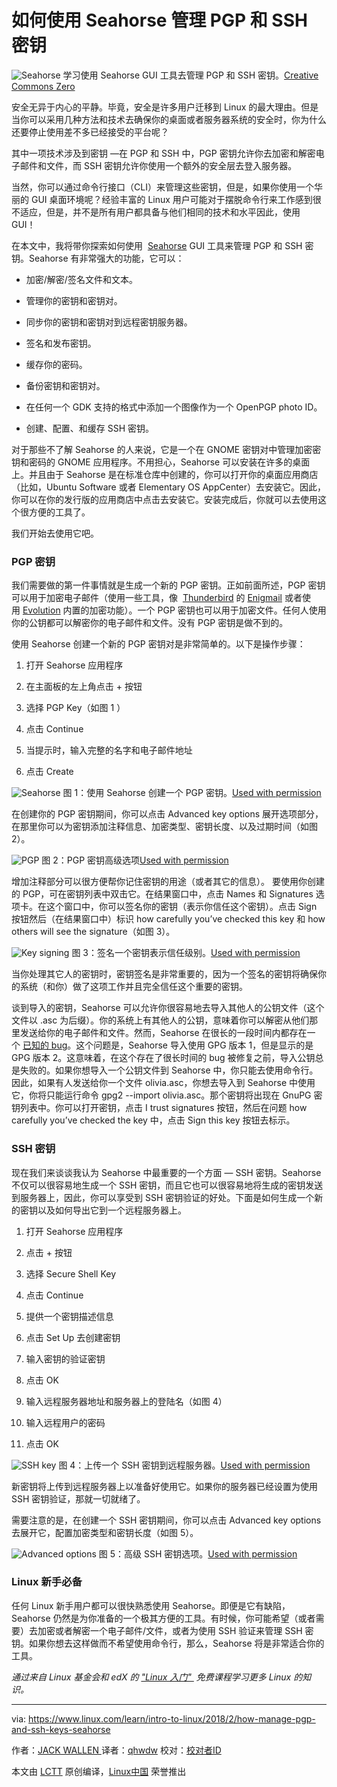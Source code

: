 如何使用 Seahorse 管理 PGP 和 SSH 密钥
============================================================


![Seahorse](https://www.linux.com/sites/lcom/files/styles/rendered_file/public/fish-1907607_1920.jpg?itok=u07bav4m "Seahorse")
学习使用 Seahorse GUI 工具去管理 PGP 和 SSH 密钥。[Creative Commons Zero][6]

安全无异于内心的平静。毕竟，安全是许多用户迁移到 Linux 的最大理由。但是当你可以采用几种方法和技术去确保你的桌面或者服务器系统的安全时，你为什么还要停止使用差不多已经接受的平台呢？

其中一项技术涉及到密钥 —在 PGP 和 SSH 中，PGP 密钥允许你去加密和解密电子邮件和文件，而 SSH 密钥允许你使用一个额外的安全层去登入服务器。

当然，你可以通过命令行接口（CLI）来管理这些密钥，但是，如果你使用一个华丽的 GUI 桌面环境呢？经验丰富的 Linux 用户可能对于摆脱命令行来工作感到很不适应，但是，并不是所有用户都具备与他们相同的技术和水平因此，使用 GUI！

在本文中，我将带你探索如何使用  [Seahorse][14] GUI 工具来管理 PGP 和 SSH 密钥。Seahorse 有非常强大的功能，它可以：

*   加密/解密/签名文件和文本。

*   管理你的密钥和密钥对。

*   同步你的密钥和密钥对到远程密钥服务器。

*   签名和发布密钥。

*   缓存你的密码。

*   备份密钥和密钥对。

*   在任何一个 GDK 支持的格式中添加一个图像作为一个 OpenPGP photo ID。

*   创建、配置、和缓存 SSH 密钥。

对于那些不了解 Seahorse 的人来说，它是一个在 GNOME 密钥对中管理加密密钥和密码的 GNOME 应用程序。不用担心，Seahorse 可以安装在许多的桌面上。并且由于 Seahorse 是在标准仓库中创建的，你可以打开你的桌面应用商店（比如，Ubuntu Software 或者 Elementary OS AppCenter）去安装它。因此，你可以在你的发行版的应用商店中点击去安装它。安装完成后，你就可以去使用这个很方便的工具了。

我们开始去使用它吧。

### PGP 密钥

我们需要做的第一件事情就是生成一个新的 PGP 密钥。正如前面所述，PGP 密钥可以用于加密电子邮件（使用一些工具，像  [Thunderbird][15] 的 [Enigmail][16] 或者使用 [Evolution][17] 内置的加密功能）。一个 PGP 密钥也可以用于加密文件。任何人使用你的公钥都可以解密你的电子邮件和文件。没有 PGP 密钥是做不到的。

使用 Seahorse 创建一个新的 PGP 密钥对是非常简单的。以下是操作步骤：

1.  打开 Seahorse 应用程序

2.  在主面板的左上角点击 + 按钮

3.  选择 PGP Key（如图 1 ）

4.  点击 Continue

5.  当提示时，输入完整的名字和电子邮件地址

6.  点击 Create


![Seahorse](https://www.linux.com/sites/lcom/files/styles/rendered_file/public/seahorse_1.jpg?itok=khLOYC61 "Seahorse")
图 1：使用 Seahorse 创建一个 PGP 密钥。[Used with permission][1]

在创建你的 PGP 密钥期间，你可以点击 Advanced key options 展开选项部分，在那里你可以为密钥添加注释信息、加密类型、密钥长度、以及过期时间（如图 2）。


![PGP](https://www.linux.com/sites/lcom/files/styles/rendered_file/public/seahorse_2.jpg?itok=eWiazwrn "PGP")
图 2：PGP 密钥高级选项[Used with permission][2]

增加注释部分可以很方便帮你记住密钥的用途（或者其它的信息）。
要使用你创建的 PGP，可在密钥列表中双击它。在结果窗口中，点击 Names 和 Signatures 选项卡。在这个窗口中，你可以签名你的密钥（表示你信任这个密钥）。点击 Sign 按钮然后（在结果窗口中）标识 how carefully you’ve checked this key 和 how others will see the signature（如图 3）。


![Key signing](https://www.linux.com/sites/lcom/files/styles/rendered_file/public/seahorse_3.jpg?itok=7USKG9fI "Key signing")
图 3：签名一个密钥表示信任级别。[Used with permission][3]

当你处理其它人的密钥时，密钥签名是非常重要的，因为一个签名的密钥将确保你的系统（和你）做了这项工作并且完全信任这个重要的密钥。

谈到导入的密钥，Seahorse 可以允许你很容易地去导入其他人的公钥文件（这个文件以 .asc 为后缀）。你的系统上有其他人的公钥，意味着你可以解密从他们那里发送给你的电子邮件和文件。然而，Seahorse 在很长的一段时间内都存在一个 [已知的 bug][18]。这个问题是，Seahorse 导入使用 GPG 版本 1，但是显示的是 GPG 版本 2。这意味着，在这个存在了很长时间的 bug 被修复之前，导入公钥总是失败的。如果你想导入一个公钥文件到 Seahorse 中，你只能去使用命令行。因此，如果有人发送给你一个文件 olivia.asc，你想去导入到 Seahorse 中使用它，你将只能运行命令 gpg2 --import olivia.asc。那个密钥将出现在 GnuPG 密钥列表中。你可以打开密钥，点击 I trust signatures 按钮，然后在问题 how carefully you’ve checked the key 中，点击 Sign this key 按钮去标示。

### SSH 密钥

现在我们来谈谈我认为 Seahorse 中最重要的一个方面 — SSH 密钥。Seahorse 不仅可以很容易地生成一个 SSH 密钥，而且它也可以很容易地将生成的密钥发送到服务器上，因此，你可以享受到 SSH 密钥验证的好处。下面是如何生成一个新的密钥以及如何导出它到一个远程服务器上。

1.  打开 Seahorse 应用程序

2.  点击 + 按钮

3.  选择 Secure Shell Key

4.  点击 Continue

5.  提供一个密钥描述信息

6.  点击 Set Up 去创建密钥

7.  输入密钥的验证密钥

8.  点击 OK

9.  输入远程服务器地址和服务器上的登陆名（如图 4）

10.  输入远程用户的密码

11.  点击 OK


![SSH key](https://www.linux.com/sites/lcom/files/styles/rendered_file/public/seahorse_4.jpg?itok=ZxuxT8ry "SSH key")
图 4：上传一个 SSH 密钥到远程服务器。[Used with permission][4]

新密钥将上传到远程服务器上以准备好使用它。如果你的服务器已经设置为使用 SSH 密钥验证，那就一切就绪了。

需要注意的是，在创建一个 SSH 密钥期间，你可以点击 Advanced key options 去展开它，配置加密类型和密钥长度（如图 5）。


![Advanced options](https://www.linux.com/sites/lcom/files/styles/rendered_file/public/seahorse_5.jpg?itok=vUT7pi0z "Advanced options")
图 5：高级 SSH 密钥选项。[Used with permission][5]

### Linux 新手必备

任何 Linux 新手用户都可以很快熟悉使用 Seahorse。即便是它有缺陷，Seahorse 仍然是为你准备的一个极其方便的工具。有时候，你可能希望（或者需要）去加密或者解密一个电子邮件/文件，或者为使用 SSH 验证来管理 SSH 密钥。如果你想去这样做而不希望使用命令行，那么，Seahorse 将是非常适合你的工具。

 _通过来自 Linux 基金会和 edX 的 ["Linux 入门" ][13] 免费课程学习更多 Linux 的知识。_

--------------------------------------------------------------------------------

via: https://www.linux.com/learn/intro-to-linux/2018/2/how-manage-pgp-and-ssh-keys-seahorse

作者：[JACK WALLEN ][a]
译者：[qhwdw](https://github.com/qhwdw)
校对：[校对者ID](https://github.com/校对者ID)

本文由 [LCTT](https://github.com/LCTT/TranslateProject) 原创编译，[Linux中国](https://linux.cn/) 荣誉推出

[a]:https://www.linux.com/users/jlwallen
[1]:https://www.linux.com/licenses/category/used-permission
[2]:https://www.linux.com/licenses/category/used-permission
[3]:https://www.linux.com/licenses/category/used-permission
[4]:https://www.linux.com/licenses/category/used-permission
[5]:https://www.linux.com/licenses/category/used-permission
[6]:https://www.linux.com/licenses/category/creative-commons-zero
[7]:https://www.linux.com/files/images/seahorse1jpg
[8]:https://www.linux.com/files/images/seahorse2jpg
[9]:https://www.linux.com/files/images/seahorse3jpg
[10]:https://www.linux.com/files/images/seahorse4jpg
[11]:https://www.linux.com/files/images/seahorse5jpg
[12]:https://www.linux.com/files/images/fish-19076071920jpg
[13]:https://training.linuxfoundation.org/linux-courses/system-administration-training/introduction-to-linux
[14]:https://wiki.gnome.org/Apps/Seahorse
[15]:https://www.mozilla.org/en-US/thunderbird/
[16]:https://enigmail.net/index.php/en/
[17]:https://wiki.gnome.org/Apps/Evolution
[18]:https://bugs.launchpad.net/ubuntu/+source/seahorse/+bug/1577198

